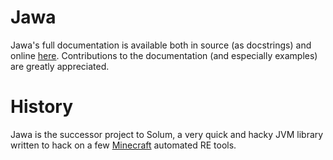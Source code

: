 # Jawa

Jawa's full documentation is available both in source (as docstrings) and
online [here](http://tktech.github.com/Jawa/). Contributions to the
documentation (and especially examples) are greatly appreciated.

# History

Jawa is the successor project to Solum, a very quick and hacky JVM library
written to hack on a few [Minecraft](http://minecraft.net) automated RE tools.